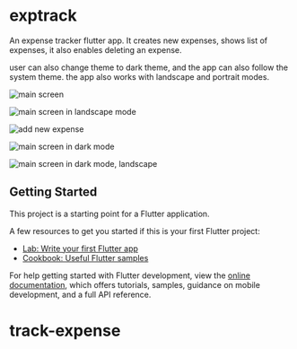 # exptrack

An expense tracker flutter app. It creates new expenses, shows list of expenses,
it also enables deleting an expense. 

user can also change theme to dark theme, and the app can also follow the system theme. the app also works with landscape and portrait modes.

![main screen](https://github.com/Dechie/track-expense/blob/main/images/main_screen.jpg)



![main screen in landscape mode](https://github.com/Dechie/track-expense/blob/main/images/main_screen_landscape.jpg)



![add new expense](https://github.com/Dechie/track-expense/blob/main/images/add_new.jpg)



![main screen in dark mode](https://github.com/Dechie/track-expense/blob/main/images/main_screen_dark.jpg)



![main screen in dark mode, landscape](https://github.com/Dechie/track-expense/blob/main/images/main_screen_dark_landscape.jpg)


## Getting Started

This project is a starting point for a Flutter application.

A few resources to get you started if this is your first Flutter project:

- [Lab: Write your first Flutter app](https://docs.flutter.dev/get-started/codelab)
- [Cookbook: Useful Flutter samples](https://docs.flutter.dev/cookbook)

For help getting started with Flutter development, view the
[online documentation](https://docs.flutter.dev/), which offers tutorials,
samples, guidance on mobile development, and a full API reference.
# track-expense

